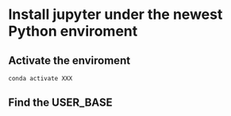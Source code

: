 # Install jupyter under the newest Python enviroment
## Activate the enviroment
```
conda activate XXX
```
## Find the USER_BASE